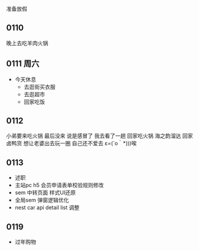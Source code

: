 准备放假

## 0110
晚上去吃羊肉火锅
## 0111 周六
- 今天休息
  - 去逛街买衣服
  - 去逛超市
  - 回家吃饭


## 0112
小弟要来吃火锅 最后没来 说是感冒了 我去看了一趟
回家吃火锅 海之韵溜达 回家卤鸭货
想让老婆出去玩一圈
自己还不爱去 ε=(´ο｀*)))唉


## 0113

- 述职
- 主站pc h5 会员申请表单校验规则修改
- sem 中转页面 样式UI还原
- 全局sem 弹窗逻辑优化
- nest car api detail list 调整 



## 0119
- 过年购物